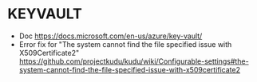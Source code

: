 # KEYVAULT
* Doc <https://docs.microsoft.com/en-us/azure/key-vault/>
* Error fix for "The system cannot find the file specified issue with X509Certificate2" <https://github.com/projectkudu/kudu/wiki/Configurable-settings#the-system-cannot-find-the-file-specified-issue-with-x509certificate2>